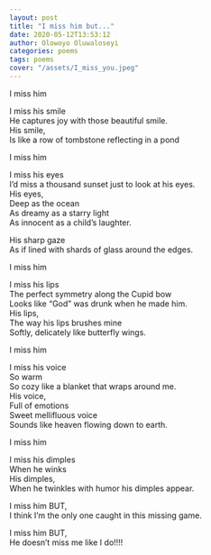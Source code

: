 ```yaml
---
layout: post
title: "I miss him but..."
date: 2020-05-12T13:53:12 
author: Olowoyo Oluwaloseyi 
categories: poems
tags: poems
cover: "/assets/I_miss_you.jpeg"
---
```


I miss him

I miss his smile  
He captures joy with those beautiful smile.  
His smile,  
Is like a row of tombstone reflecting in a pond  

I miss him  

I miss his eyes  
I’d miss a thousand sunset just to look at his eyes.  
His eyes,  
Deep as the ocean  
As dreamy as a starry light  
As innocent as a child’s laughter.  

His sharp gaze  
As if lined with shards of glass around the edges.  

I miss him  

I miss his lips  
The perfect symmetry along the Cupid bow  
Looks like “God” was drunk when he made him.  
His lips,  
The way his lips brushes mine  
Softly, delicately like butterfly wings.  

I miss him  

I miss his voice  
So warm  
So cozy like a blanket that wraps around me.  
His voice,  
Full of emotions  
Sweet mellifluous voice  
Sounds like heaven flowing down to earth.  

I miss him  

I miss his dimples  
When he winks  
His dimples,  
When he twinkles with humor his dimples appear.  

I miss him BUT,  
I think I’m the only one caught in this missing game.  

I miss him BUT,  
He doesn’t miss me like I do!!!!  
